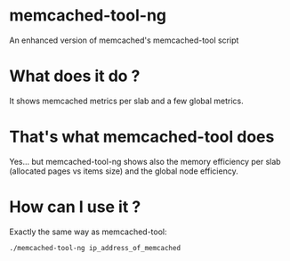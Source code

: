 # memcached-tool-ng

An enhanced version of memcached's memcached-tool script

# What does it do ?

It shows memcached metrics per slab and a few global metrics.

# That's what memcached-tool does

Yes... but memcached-tool-ng shows also the memory efficiency per slab (allocated pages vs items size) and the global node efficiency.

# How can I use it ?

Exactly the same way as memcached-tool:

	./memcached-tool-ng ip_address_of_memcached


